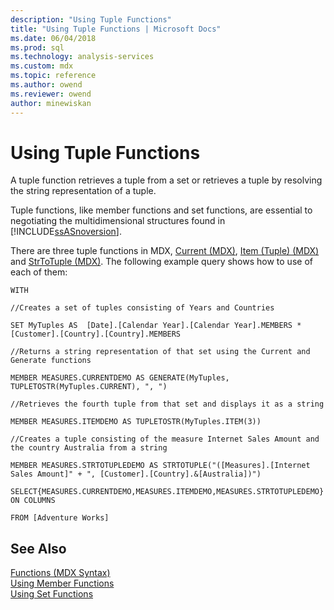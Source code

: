 ```yaml
---
description: "Using Tuple Functions"
title: "Using Tuple Functions | Microsoft Docs"
ms.date: 06/04/2018
ms.prod: sql
ms.technology: analysis-services
ms.custom: mdx
ms.topic: reference
ms.author: owend
ms.reviewer: owend
author: minewiskan
---
```

# Using Tuple Functions


  A tuple function retrieves a tuple from a set or retrieves a tuple by resolving the string representation of a tuple.  
  
 Tuple functions, like member functions and set functions, are essential to negotiating the multidimensional structures found in [!INCLUDE[ssASnoversion](../includes/ssasnoversion-md.md)].  
  
 There are three tuple functions in MDX, [Current &#40;MDX&#41;](../mdx/current-mdx.md), [Item &#40;Tuple&#41; &#40;MDX&#41;](../mdx/item-tuple-mdx.md) and [StrToTuple &#40;MDX&#41;](../mdx/strtotuple-mdx.md). The following example query shows how to use of each of them:  
  
 `WITH`  
  
 `//Creates a set of tuples consisting of Years and Countries`  
  
 `SET MyTuples AS  [Date].[Calendar Year].[Calendar Year].MEMBERS * [Customer].[Country].[Country].MEMBERS`  
  
 `//Returns a string representation of that set using the Current and Generate functions`  
  
 `MEMBER MEASURES.CURRENTDEMO AS GENERATE(MyTuples, TUPLETOSTR(MyTuples.CURRENT), ", ")`  
  
 `//Retrieves the fourth tuple from that set and displays it as a string`  
  
 `MEMBER MEASURES.ITEMDEMO AS TUPLETOSTR(MyTuples.ITEM(3))`  
  
 `//Creates a tuple consisting of the measure Internet Sales Amount and the country Australia from a string`  
  
 `MEMBER MEASURES.STRTOTUPLEDEMO AS STRTOTUPLE("([Measures].[Internet Sales Amount]" + ", [Customer].[Country].&[Australia])")`  
  
 `SELECT{MEASURES.CURRENTDEMO,MEASURES.ITEMDEMO,MEASURES.STRTOTUPLEDEMO} ON COLUMNS`  
  
 `FROM [Adventure Works]`  
  
## See Also  
 [Functions &#40;MDX Syntax&#41;](../mdx/functions-mdx-syntax.md)   
 [Using Member Functions](../mdx/using-member-functions.md)   
 [Using Set Functions](../mdx/using-set-functions.md)  
  
  
